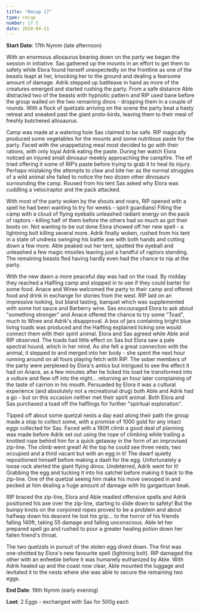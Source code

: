 ```yaml
---
title: "Recap 17"
type: recap
number: 17.5
date: 2020-04-11
---
```


**Start Date**: 17th Nymm (late afternoon)

With an enormous allosaurus bearing down on the party we began the session in initiative. Sas gathered up the mounts in an effort to get them to safety while Elora found herself unexpectedly on the frontline as one of the beasts leapt at her, knocking her to the ground and dealing a fearsome amount of damage. Adrik stepped up battleaxe in hand as more of the creatures emerged and started rushing the party. From a safe distance Able distracted two of the beasts with hypnotic pattern and RIP used bane before the group wailed on the two remaining dinos - dropping them in a couple of rounds. With a flock of quetzals arriving on the scene the party beat a hasty retreat and sneaked past the giant proto-birds, leaving them to their meal of freshly butchered allosaurus. 

Camp was made at a watering hole Sas claimed to be safe. RIP magically produced some vegetables for the mounts and some nutritious paste for the party. Faced with the unappetizing meal most decided to go with their rations, with only loyal Adrik eating the paste. During her watch Elora noticed an injured small dinosaur meekly approaching the campfire. The elf tried offering it some of RIP’s paste before trying to grab it to heal its injury. Perhaps mistaking the attempts to claw and bite her as the normal struggles of a wild animal she failed to notice the two dozen other dinosaurs surrounding the camp. Roused from his tent Sas asked why Elora was cuddling a velociraptor and the pack attacked.

With most of the party woken by the shouts and roars, RIP opened with a spell he had been wanting to try for weeks - spirit guardians! Filling the camp with a cloud of flying eyeballs unleashed radiant energy on the pack of raptors - killing half of them before the others had so much as got their boots on. Not wanting to be out done Elora showed off her new spell - a lightning bolt killing several more. Adrik finally woken, rushed from his tent in a state of undress swinging his battle axe with both hands and cutting down a few more. Able peaked out her tent, spotted the eyeball and unleashed a few magic missiles leaving just a handful of raptors standing. The remaining beasts fled having hardly even had the chance to nip at the party.

With the new dawn a more peaceful day was had on the road. By midday they reached a Halfling camp and stopped in to see if they could barter for some food. Anace and Wiree welcomed the party to their camp and offered food and drink in exchange for stories from the west. RIP laid on an impressive looking, but bland tasting, banquet which was supplemented with some hot sauce and Barberry wine. Sas encouraged Elora to ask about "something stronger" and Anace offered the chance to try some "Toad", much to Wiree and Adrik's disapproval. A box of jars containing bright blue living toads was produced and the Halfling explained licking one would connect them with their spirit animal. Elora and Sas agreed while Able and RIP observed. The toads had little effect on Sas but Elora saw a pale spectral hound, which in her mind. As she felt a great connection with the animal, it stepped to and merged into her body - she spent the next hour running around on all fours playing fetch with RIP. The sober members of the party were perplexed by Elora's antics but intrigued to see the effect it had on Anace, as a few minutes after he licked his toad he transformed into a vulture and flew off into the night… returning an hour later complaining of the taste of carrion in his mouth. Persuaded by Elora it was a cultural experience (and absolutely not a recreational drug) both Able and Adrik had a go - but on this occasion neither met their spirit animal. Both Elora and Sas purchased a toad off the halflings for further "spiritual exploration".

Tipped off about some quetzal nests a day east along their path the group made a stop to collect some, with a promise of 1000 gold for any intact eggs collected for Sas. Faced with a 180ft climb a good deal of planning was made before Adrik set out using the rope of climbing while trailing a knotted rope behind him for a quick getaway in the form of an improvised zip-line. The climb went great! At the top he could see three nests; two occupied and a third vacant but with an egg in it! The dwarf quietly repositioned himself before making a dash for the egg. Unfortunately a loose rock alerted the giant flying dinos. Undeterred, Adrik went for it! Grabbing the egg and tucking it into his satchel before making it back to the zip-line. One of the quetzal seeing him make his move swooped in and pecked at him dealing a huge amount of damage with its gargantuan beak.

RIP braced the zip-line, Elora and Able readied offensive spells and Adrik positioned his axe over the zip-line, starting to slide down to safety! But the bumpy knots on the conjoined ropes proved to be a problem and about halfway down his descent he lost his grip… to the horror of his friends falling 140ft, taking 55 damage and falling unconscious. Able let her prepared spell go and rushed to pour a greater healing potion down her fallen friend's throat.

The two quetzals in pursuit of the stolen egg dived down. The first was one-shotted by Elora's new favourite spell (lightning bolt). RIP damaged the other with an enfeeble before it was humanely euthanized by Able. With Adrik healed up and the coast now clear, Able mounted the luggage and levitated it to the nests where she was able to secure the remaining two eggs.

**End Date**: 19th Nymm (early evening)

**Loot**: 2 Eggs - exchanged with Sas for 500g each